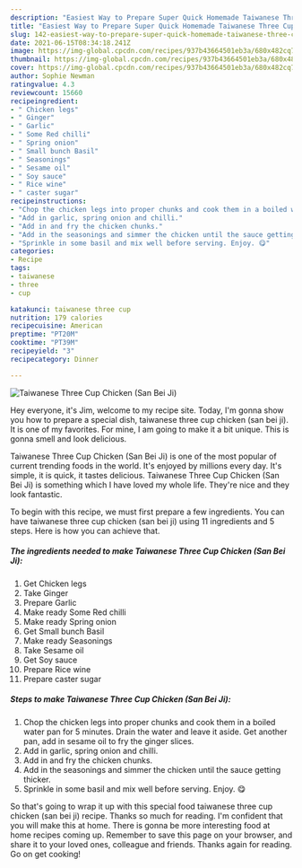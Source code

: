 ```yaml
---
description: "Easiest Way to Prepare Super Quick Homemade Taiwanese Three Cup Chicken (San Bei Ji)"
title: "Easiest Way to Prepare Super Quick Homemade Taiwanese Three Cup Chicken (San Bei Ji)"
slug: 142-easiest-way-to-prepare-super-quick-homemade-taiwanese-three-cup-chicken-san-bei-ji
date: 2021-06-15T08:34:18.241Z
image: https://img-global.cpcdn.com/recipes/937b43664501eb3a/680x482cq70/taiwanese-three-cup-chicken-san-bei-ji-recipe-main-photo.jpg
thumbnail: https://img-global.cpcdn.com/recipes/937b43664501eb3a/680x482cq70/taiwanese-three-cup-chicken-san-bei-ji-recipe-main-photo.jpg
cover: https://img-global.cpcdn.com/recipes/937b43664501eb3a/680x482cq70/taiwanese-three-cup-chicken-san-bei-ji-recipe-main-photo.jpg
author: Sophie Newman
ratingvalue: 4.3
reviewcount: 15660
recipeingredient:
- " Chicken legs"
- " Ginger"
- " Garlic"
- " Some Red chilli"
- " Spring onion"
- " Small bunch Basil"
- " Seasonings"
- " Sesame oil"
- " Soy sauce"
- " Rice wine"
- " caster sugar"
recipeinstructions:
- "Chop the chicken legs into proper chunks and cook them in a boiled water pan for 5 minutes. Drain the water and leave it aside. Get another pan, add in sesame oil to fry the ginger slices."
- "Add in garlic, spring onion and chilli."
- "Add in and fry the chicken chunks."
- "Add in the seasonings and simmer the chicken until the sauce getting thicker."
- "Sprinkle in some basil and mix well before serving. Enjoy. 😋"
categories:
- Recipe
tags:
- taiwanese
- three
- cup

katakunci: taiwanese three cup 
nutrition: 179 calories
recipecuisine: American
preptime: "PT20M"
cooktime: "PT39M"
recipeyield: "3"
recipecategory: Dinner

---
```



![Taiwanese Three Cup Chicken (San Bei Ji)](https://img-global.cpcdn.com/recipes/937b43664501eb3a/680x482cq70/taiwanese-three-cup-chicken-san-bei-ji-recipe-main-photo.jpg)

Hey everyone, it's Jim, welcome to my recipe site. Today, I'm gonna show you how to prepare a special dish, taiwanese three cup chicken (san bei ji). It is one of my favorites. For mine, I am going to make it a bit unique. This is gonna smell and look delicious.

Taiwanese Three Cup Chicken (San Bei Ji) is one of the most popular of current trending foods in the world. It's enjoyed by millions every day. It's simple, it is quick, it tastes delicious. Taiwanese Three Cup Chicken (San Bei Ji) is something which I have loved my whole life. They're nice and they look fantastic.




To begin with this recipe, we must first prepare a few ingredients. You can have taiwanese three cup chicken (san bei ji) using 11 ingredients and 5 steps. Here is how you can achieve that.

<!--inarticleads1-->

##### The ingredients needed to make Taiwanese Three Cup Chicken (San Bei Ji):

1. Get  Chicken legs
1. Take  Ginger
1. Prepare  Garlic
1. Make ready  Some Red chilli
1. Make ready  Spring onion
1. Get  Small bunch Basil
1. Make ready  Seasonings
1. Take  Sesame oil
1. Get  Soy sauce
1. Prepare  Rice wine
1. Prepare  caster sugar




<!--inarticleads2-->

##### Steps to make Taiwanese Three Cup Chicken (San Bei Ji):

1. Chop the chicken legs into proper chunks and cook them in a boiled water pan for 5 minutes. Drain the water and leave it aside. Get another pan, add in sesame oil to fry the ginger slices.
1. Add in garlic, spring onion and chilli.
1. Add in and fry the chicken chunks.
1. Add in the seasonings and simmer the chicken until the sauce getting thicker.
1. Sprinkle in some basil and mix well before serving. Enjoy. 😋




So that's going to wrap it up with this special food taiwanese three cup chicken (san bei ji) recipe. Thanks so much for reading. I'm confident that you will make this at home. There is gonna be more interesting food at home recipes coming up. Remember to save this page on your browser, and share it to your loved ones, colleague and friends. Thanks again for reading. Go on get cooking!
